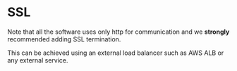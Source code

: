 # SSL

Note that all the software uses only http for communication and
we **strongly** recommended adding SSL termination.

This can be achieved using an external load balancer such as AWS ALB
or any external service.
